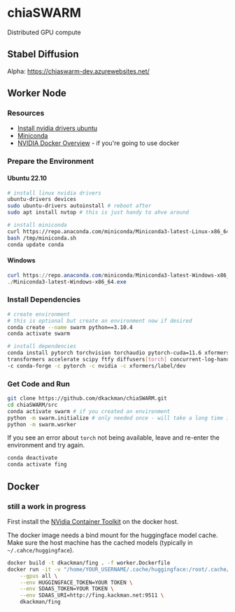 # chiaSWARM

Distributed GPU compute

## Stabel Diffusion

Alpha: https://chiaswarm-dev.azurewebsites.net/

## Worker Node

### Resources

- [Install nvidia drivers ubuntu](https://linuxconfig.org/how-to-install-the-nvidia-drivers-on-ubuntu-22-04)
- [Miniconda](https://docs.conda.io/en/latest/miniconda.html)
- [NVIDIA Docker Overview](https://hub.docker.com/r/nvidia/cuda) - if you're going to use docker

### Prepare the Environment

#### Ubuntu 22.10

```bash
# install linux nvidia drivers
ubuntu-drivers devices
sudo ubuntu-drivers autoinstall # reboot after
sudo apt install nvtop # this is just handy to ahve around

# install miniconda
curl https://repo.anaconda.com/miniconda/Miniconda3-latest-Linux-x86_64.sh -o /tmp/miniconda.sh
bash /tmp/miniconda.sh
conda update conda
```

#### Windows

```powershell
curl https://repo.anaconda.com/miniconda/Miniconda3-latest-Windows-x86_64.exe -o Miniconda3-latest-Windows-x86_64.exe
./Miniconda3-latest-Windows-x86_64.exe
```

### Install Dependencies

```bash
# create environment
# this is optional but create an environment now if desired
conda create --name swarm python==3.10.4
conda activate swarm

# install dependencies
conda install pytorch torchvision torchaudio pytorch-cuda=11.6 xformers \
transformers accelerate scipy ftfy diffusers[torch] concurrent-log-handler \
-c conda-forge -c pytorch -c nvidia -c xformers/label/dev
```

### Get Code and Run

```bash
git clone https://github.com/dkackman/chiaSWARM.git
cd chiaSWARM/src
conda activate swarm # if you created an environment
python -m swarm.initialize # only needed once - will take a long time if you've never used higging face models
python -m swarm.worker
```

If you see an error about `torch` not being available, leave and re-enter the environment and try again.

```bash
conda deactivate
conda activate fing
```

## Docker

### still a work in progress

First install the [NVidia Container Toolkit](https://docs.nvidia.com/datacenter/cloud-native/container-toolkit/install-guide.html#docker) on the docker host.

The docker image needs a bind mount for the huggingface model cache. Make sure the host machine has the cached models (typically in `~/.cahce/huggingface`).

```bash
docker build -t dkackman/fing . -f worker.Dockerfile
docker run -it -v "/home/YOUR_USERNAME/.cache/huggingface:/root/.cache/huggingface/" \
    --gpus all \
    --env HUGGINGFACE_TOKEN=YOUR TOKEN \
    --env SDAAS_TOKEN=YOUR TOKEN \
    --env SDAAS_URI=http://fing.kackman.net:9511 \
    dkackman/fing
```
